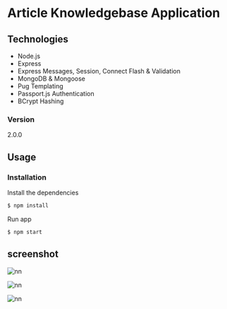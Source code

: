# Article Knowledgebase Application


## Technologies
* Node.js
* Express
* Express Messages, Session, Connect Flash & Validation
* MongoDB & Mongoose
* Pug Templating
* Passport.js Authentication
* BCrypt Hashing

### Version
2.0.0

## Usage


### Installation

Install the dependencies

```sh
$ npm install
```
Run app

```sh
$ npm start
```

## screenshot

![nn](https://user-images.githubusercontent.com/12325386/28754634-7775c9b0-757b-11e7-8413-4fdb6eb18065.JPG)

![nn](https://user-images.githubusercontent.com/12325386/28754646-b0b31228-757b-11e7-9240-287583b15bc1.JPG)


![nn](https://user-images.githubusercontent.com/12325386/28754651-ecc412b2-757b-11e7-9b6e-3ffe69bb598f.JPG)

